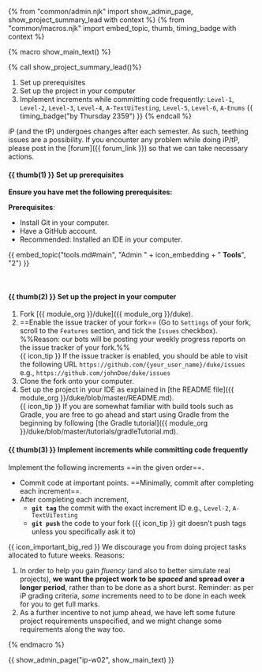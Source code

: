 {% from "common/admin.njk" import show_admin_page, show_project_summary_lead with context %}
{% from "common/macros.njk" import embed_topic, thumb, timing_badge with context %}

{% macro show_main_text() %}
<div id="main">

{% call show_project_summary_lead()%}
1. Set up prerequisites
1. Set up the project in your computer
3. Implement increments while committing code frequently: `Level-1`, `Level-2`, `Level-3`, `Level-4`, `A-TextUiTesting`, `Level-5`, `Level-6`, `A-Enums` {{ timing_badge("by Thursday 2359") }}
{% endcall %}
<div id="body">

<box type="info">

iP (and the tP) undergoes changes after each semester. As such, teething issues are a possibility. If you encounter any problem while doing iP/tP, please post in the [forum]({{ forum_link }}) so that we can take necessary actions.
</box>

#### {{ thumb(1) }} Set up prerequisites

**Ensure you have met the following prerequisites:**

<box>

**Prerequisites**:

* Install Git in your computer.
* Have a GitHub account.
* Recommended: Installed an IDE in your computer.

{{ embed_topic("tools.md#main", "Admin " + icon_embedding + " **Tools**", "2") }}

</box>
<br>

#### {{ thumb(2) }} Set up the project in your computer

1. Fork [{{ module_org }}/duke]({{ module_org }}/duke).
1.  ==Enable the issue tracker of your fork== (Go to `Settings` of your fork, scroll to the `Features` section, and tick the `Issues` checkbox). %%Reason: our bots will be posting your weekly progress reports on the issue tracker of your fork.%%<br>
    {{ icon_tip }} If the issue tracker is enabled, you should be able to visit the following URL `https://github.com/{your_user_name}/duke/issues` e.g., `https://github.com/johnDoe/duke/issues`
1. Clone the fork onto your computer.
1. Set up the project in your IDE as explained in [the README file]({{ module_org }}/duke/blob/master/README.md).<br>
   {{ icon_tip }} If you are somewhat familiar with build tools such as Gradle, you are free to go ahead and start using Gradle from the beginning by following [the Gradle tutorial]({{ module_org }}/duke/blob/master/tutorials/gradleTutorial.md).

#### {{ thumb(3) }} Implement increments while committing code frequently

Implement the following <tooltip content="in this context, an _increment_ is a Duke _level_ or a Duke _extension_">increments</tooltip> ==in the given order==.
   * Commit code at important points. ==Minimally, commit after completing each increment==.
   * After completing each increment,
     * **`git tag`** the commit with the exact increment ID e.g., `Level-2`, `A-TextUiTesting`
     * **`git push`** the code to your fork ({{ icon_tip }} git doesn't push tags unless you specifically ask it to)

<box>

{{ icon_important_big_red }} We discourage you from doing project tasks allocated to future weeks. Reasons:
1. In order to help you gain <tooltip content="the ability to apply knowledge or do tasks effortlessly as if you have been doing them for a long time">_fluency_</tooltip> (and also to better simulate real projects), **we want the project work to be <tooltip content="done at multiple times with time gaps in between">_spaced_</tooltip> and spread over a longer period**, rather than to be done as a short burst. Reminder: as per iP grading criteria, _some_ increments need to to be done in each week for you to get full marks.
1. As a further incentive to not jump ahead, we have left some future project requirements unspecified, and we might change some requirements along the way too.
</box>

<include src="dukeFragment.md" boilerplate var-header="**`Level-1`: Greet, Echo, Exit**" var-fragment="text.md#level1" />
<include src="dukeFragment.md" boilerplate var-header="**`Level-2`: Add, List**" var-fragment="text.md#level2" />
<include src="dukeFragment.md" boilerplate var-header="**`Level-3`: Mark as Done**" var-fragment="text.md#level3" />
<include src="dukeFragment.md" boilerplate var-header="**`Level-4`: ToDo, Event, Deadline**" var-fragment="text.md#level4" />
<include src="dukeFragment.md" boilerplate var-header="**`A-TextUiTesting`: Text UI Testing**" var-tag="optional" var-fragment="extensions.mbdf#A-TextUiTesting" />
<include src="dukeFragment.md" boilerplate var-header="**`Level-5`: Handle Errors**" var-fragment="text.md#level5" />
<include src="dukeFragment.md" boilerplate var-header="**`Level-6`: Delete**" var-fragment="text.md#level6" />
<include src="dukeFragment.md" boilerplate var-header="**`A-Enums`: Enums**" var-tag="if-applicable" var-fragment="extensions.mbdf#A-Enums" />

<p/>

</div>
</div>
{% endmacro %}

{{ show_admin_page("ip-w02", show_main_text) }}